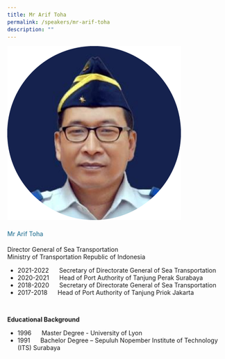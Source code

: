 ```yaml
---
title: Mr Arif Toha
permalink: /speakers/mr-arif-toha
description: ""
---
```

<div class="row">
            <div class="col is-3">
              <img src="/images/Speakers/Arif Toha.png">
            </div>
            <div class="col is-9 speaker-details">
              <h4>Mr Arif Toha</h4>
<p>Director General of Sea Transportation<br>Ministry of Transportation Republic of Indonesia<br>
</p>
<ul>
<li>2021-2022&nbsp;&nbsp;&nbsp;&nbsp;&nbsp; Secretary of Directorate General of Sea Transportation</li>
<li>2020-2021&nbsp;&nbsp;&nbsp;&nbsp;&nbsp; Head of Port Authority of Tanjung Perak Surabaya</li>
<li>2018-2020&nbsp;&nbsp;&nbsp;&nbsp;&nbsp; Secretary of Directorate General of Sea Transportation</li>
<li>2017-2018&nbsp;&nbsp;&nbsp;&nbsp;&nbsp; Head of Port Authority of Tanjung Priok Jakarta</li>
</ul>
<p>&nbsp;&nbsp;&nbsp;&nbsp;&nbsp;</p>
<p><strong>Educational Background</strong></p>
<ul>
<li>1996&nbsp;&nbsp;&nbsp;&nbsp;&nbsp; Master Degree - University of Lyon</li>
<li>1991&nbsp;&nbsp;&nbsp;&nbsp;&nbsp; Bachelor Degree &ndash; Sepuluh Nopember Institute of Technology (ITS) Surabaya</li>
</ul>
  </div>
          </div> 
					
<style type="text/css"> 
    .is-left{
      text-align: left;
    }
    h4{
      font-weight: 500; 
      color: #337B9A !important;
    }
     .speaker-details p { text-align: justified; }
  </style>